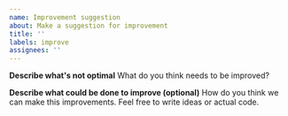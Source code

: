 ```yaml
---
name: Improvement suggestion
about: Make a suggestion for improvement
title: ''
labels: improve
assignees: ''
---
```


**Describe what's not optimal**
What do you think needs to be improved?

**Describe what could be done to improve (optional)**
How do you think we can make this improvements. Feel free to write ideas or actual code.

